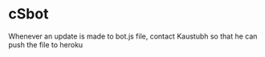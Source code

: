 # cSbot
Whenever an update is made to bot.js file, contact Kaustubh so that he can push the file to heroku
